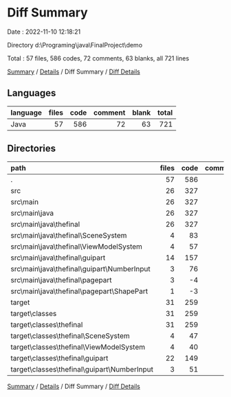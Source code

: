 # Diff Summary

Date : 2022-11-10 12:18:21

Directory d:\\Programing\\java\\FinalProject\\demo

Total : 57 files,  586 codes, 72 comments, 63 blanks, all 721 lines

[Summary](results.md) / [Details](details.md) / Diff Summary / [Diff Details](diff-details.md)

## Languages
| language | files | code | comment | blank | total |
| :--- | ---: | ---: | ---: | ---: | ---: |
| Java | 57 | 586 | 72 | 63 | 721 |

## Directories
| path | files | code | comment | blank | total |
| :--- | ---: | ---: | ---: | ---: | ---: |
| . | 57 | 586 | 72 | 63 | 721 |
| src | 26 | 327 | 65 | 61 | 453 |
| src\\main | 26 | 327 | 65 | 61 | 453 |
| src\\main\\java | 26 | 327 | 65 | 61 | 453 |
| src\\main\\java\\thefinal | 26 | 327 | 65 | 61 | 453 |
| src\\main\\java\\thefinal\\SceneSystem | 4 | 83 | 11 | 13 | 107 |
| src\\main\\java\\thefinal\\ViewModelSystem | 4 | 57 | 25 | 12 | 94 |
| src\\main\\java\\thefinal\\guipart | 14 | 157 | 11 | 30 | 198 |
| src\\main\\java\\thefinal\\guipart\\NumberInput | 3 | 76 | 7 | 27 | 110 |
| src\\main\\java\\thefinal\\pagepart | 3 | -4 | 0 | 1 | -3 |
| src\\main\\java\\thefinal\\pagepart\\ShapePart | 1 | -3 | 0 | 0 | -3 |
| target | 31 | 259 | 7 | 2 | 268 |
| target\\classes | 31 | 259 | 7 | 2 | 268 |
| target\\classes\\thefinal | 31 | 259 | 7 | 2 | 268 |
| target\\classes\\thefinal\\SceneSystem | 4 | 47 | 7 | 1 | 55 |
| target\\classes\\thefinal\\ViewModelSystem | 4 | 40 | 0 | 0 | 40 |
| target\\classes\\thefinal\\guipart | 22 | 149 | 0 | 1 | 150 |
| target\\classes\\thefinal\\guipart\\NumberInput | 3 | 51 | 0 | 0 | 51 |

[Summary](results.md) / [Details](details.md) / Diff Summary / [Diff Details](diff-details.md)